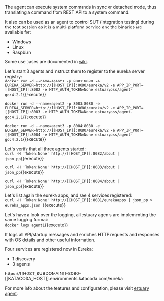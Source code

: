 The agent can execute system commands in sync or detached mode, thus translating a command from REST API to a system command.

It also can be used as an agent to control SUT (integration testing) during the test session as it is a multi-platform service and the binaries are available for:
- Windows
- Linux
- Raspbian

Some use cases are documented in [wiki](https://github.com/dinuta/estuary-agent/wiki).

Let's start 3 agents and instruct them to register to the eureka server registry:  
`docker run -d --name=agent1 -p 8082:8080 -e EUREKA_SERVER=http://[[HOST_IP]]:8080/eureka/v2 -e APP_IP_PORT=[[HOST_IP]]:8082 -e HTTP_AUTH_TOKEN=None estuaryoss/agent-go:4.2.1`{{execute}}

`docker run -d --name=agent2 -p 8083:8080 -e EUREKA_SERVER=http://[[HOST_IP]]:8080/eureka/v2 -e APP_IP_PORT=[[HOST_IP]]:8083 -e HTTP_AUTH_TOKEN=None estuaryoss/agent-go:4.2.1`{{execute}}

`docker run -d --name=agent3 -p 8084:8080 -e EUREKA_SERVER=http://[[HOST_IP]]:8080/eureka/v2 -e APP_IP_PORT=[[HOST_IP]]:8084 -e HTTP_AUTH_TOKEN=None estuaryoss/agent-go:4.2.1`{{execute}}

Let's verify that all three agents started:  
`curl -H 'Token:None' http://[[HOST_IP]]:8082/about | json_pp`{{execute}}
 
`curl -H 'Token:None' http://[[HOST_IP]]:8083/about | json_pp`{{execute}} 

`curl -H 'Token:None' http://[[HOST_IP]]:8084/about | json_pp`{{execute}} 

Let's list again the eureka apps, and see 4 services registered:  
`curl -H 'Token:None' http://[[HOST_IP]]:8081/eurekaapps | json_pp > eureka_apps.json `{{execute}}

Let's have a look over the logging, all estuary agents are implementing the same logging format:  
`docker logs agent1`{{execute}}  

It logs all API/startup messages and enriches HTTP requests and responses with OS details and other useful information.  

Four services are registered now in Eureka:
 - 1 discovery
 - 3 agents
 
https://[[HOST_SUBDOMAIN]]-8080-[[KATACODA_HOST]].environments.katacoda.com/eureka

For more info about the features and configuration, please visit [estuary agent](https://github.com/dinuta/estuary-agent).
